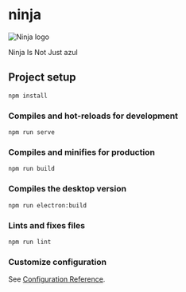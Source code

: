# ninja

![Ninja logo](https://github.com/liberostelios/ninja/raw/master/logo.png)

Ninja Is Not Just azul

## Project setup
```
npm install
```

### Compiles and hot-reloads for development
```
npm run serve
```

### Compiles and minifies for production
```
npm run build
```

### Compiles the desktop version
```
npm run electron:build
```

### Lints and fixes files
```
npm run lint
```

### Customize configuration
See [Configuration Reference](https://cli.vuejs.org/config/).
